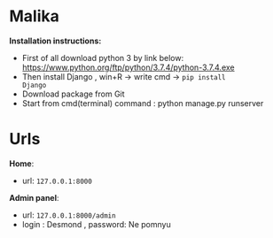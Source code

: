 # Malika

<b>Installation instructions:</b>
- First of all download python 3 by link below:
  https://www.python.org/ftp/python/3.7.4/python-3.7.4.exe
- Then install Django , win+R -> write cmd -> <code>pip install Django</code>
- Download package from Git
- Start from cmd(terminal) command : python manage.py runserver

# Urls

<b>Home</b>:
- url: <code>127.0.0.1:8000</code>

<b>Admin panel</b>:
- url: <code>127.0.0.1:8000/admin</code>
- login : Desmond , password: Ne pomnyu

